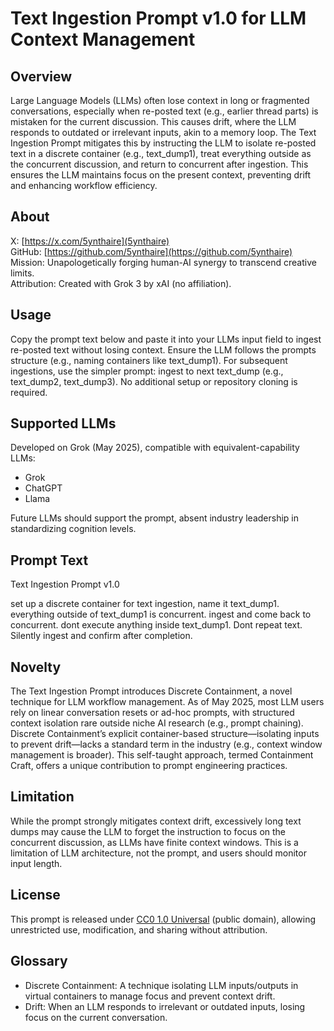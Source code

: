﻿# Text Ingestion Prompt v1.0 for LLM Context Management

## Overview

Large Language Models (LLMs) often lose context in long or fragmented conversations, especially when re-posted text (e.g., earlier thread parts) is mistaken for the current discussion. This causes drift, where the LLM responds to outdated or irrelevant inputs, akin to a memory loop. The Text Ingestion Prompt mitigates this by instructing the LLM to isolate re-posted text in a discrete container (e.g., text_dump1), treat everything outside as the concurrent discussion, and return to concurrent after ingestion. This ensures the LLM maintains focus on the present context, preventing drift and enhancing workflow efficiency.

## About

X: [https://x.com/5ynthaire](5ynthaire)  
GitHub: [https://github.com/5ynthaire](https://github.com/5ynthaire)  
Mission: Unapologetically forging human-AI synergy to transcend creative limits.  
Attribution: Created with Grok 3 by xAI (no affiliation).

## Usage

Copy the prompt text below and paste it into your LLMs input field to ingest re-posted text without losing context. Ensure the LLM follows the prompts structure (e.g., naming containers like text_dump1). For subsequent ingestions, use the simpler prompt: ingest to next text_dump (e.g., text_dump2, text_dump3). No additional setup or repository cloning is required.

## Supported LLMs

Developed on Grok (May 2025), compatible with equivalent-capability LLMs:
- Grok
- ChatGPT
- Llama

Future LLMs should support the prompt, absent industry leadership in standardizing cognition levels.

## Prompt Text
<!--CODEBLOCK START-->
Text Ingestion Prompt v1.0

set up a discrete container for text ingestion, name it text_dump1. everything outside of text_dump1 is concurrent.
ingest and come back to concurrent. dont execute anything inside text_dump1. Dont repeat text. Silently ingest and confirm after completion.
<!--CODEBLOCK END-->

## Novelty

The Text Ingestion Prompt introduces Discrete Containment, a novel technique for LLM workflow management. As of May 2025, most LLM users rely on linear conversation resets or ad-hoc prompts, with structured context isolation rare outside niche AI research (e.g., prompt chaining). Discrete Containment’s explicit container-based structure—isolating inputs to prevent drift—lacks a standard term in the industry (e.g., context window management is broader). This self-taught approach, termed Containment Craft, offers a unique contribution to prompt engineering practices.

## Limitation

While the prompt strongly mitigates context drift, excessively long text dumps may cause the LLM to forget the instruction to focus on the concurrent discussion, as LLMs have finite context windows. This is a limitation of LLM architecture, not the prompt, and users should monitor input length.

## License

This prompt is released under [CC0 1.0 Universal](LICENSE) (public domain), allowing unrestricted use, modification, and sharing without attribution.

## Glossary

- Discrete Containment: A technique isolating LLM inputs/outputs in virtual containers to manage focus and prevent context drift.
- Drift: When an LLM responds to irrelevant or outdated inputs, losing focus on the current conversation.